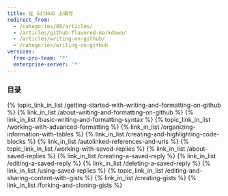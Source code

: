 ```yaml
---
title: 在 GitHub 上编写
redirect_from:
  - /categories/88/articles/
  - /articles/github-flavored-markdown/
  - /articles/writing-on-github/
  - /categories/writing-on-github
versions:
  free-pro-team: '*'
  enterprise-server: '*'
---
```



### 目录

{% topic_link_in_list /getting-started-with-writing-and-formatting-on-github %}
    {% link_in_list /about-writing-and-formatting-on-github %}
    {% link_in_list /basic-writing-and-formatting-syntax %}
{% topic_link_in_list /working-with-advanced-formatting %}
    {% link_in_list /organizing-information-with-tables %}
    {% link_in_list /creating-and-highlighting-code-blocks %}
    {% link_in_list /autolinked-references-and-urls %}
{% topic_link_in_list /working-with-saved-replies %}
    {% link_in_list /about-saved-replies %}
    {% link_in_list /creating-a-saved-reply %}
    {% link_in_list /editing-a-saved-reply %}
    {% link_in_list /deleting-a-saved-reply %}
    {% link_in_list /using-saved-replies %}
{% topic_link_in_list /editing-and-sharing-content-with-gists %}
    {% link_in_list /creating-gists %}
    {% link_in_list /forking-and-cloning-gists %}
